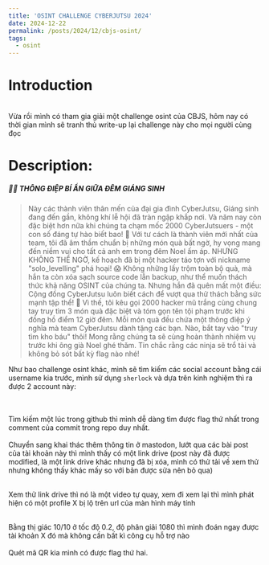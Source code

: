 ```yaml
---
title: 'OSINT CHALLENGE CYBERJUTSU 2024'
date: 2024-12-22
permalink: /posts/2024/12/cbjs-osint/
tags:
  - osint
---
```


Introduction
=====
<div style="text-align: center; size:50px">
  <img src="/images/cbjs-osint/intro.png" alt="" />
</div>
<br>
Vừa rồi mình có tham gia giải một challenge osint của CBJS, hôm nay có thời gian mình sẽ tranh thủ write-up lại challenge này cho mọi người cùng đọc

Description:
=====

##### 🎄🎅 THÔNG ĐIỆP BÍ ẨN GIỮA ĐÊM GIÁNG SINH

> Này các thành viên thân mến của đại gia đình CyberJutsu,
Giáng sinh đang đến gần, không khí lễ hội đã tràn ngập khắp nơi. Và năm nay còn đặc biệt hơn nữa khi chúng ta chạm mốc 2000 CyberJutsuers - một con số đáng tự hào biết bao! 🥳
Với tư cách là thành viên mới nhất của team, tôi đã âm thầm chuẩn bị những món quà bất ngờ, hy vọng mang đến niềm vui cho tất cả anh em trong đêm Noel ấm áp. 
NHƯNG KHÔNG THỂ NGỜ, kế hoạch đã bị một hacker táo tợn với nickname "solo_levelling" phá hoại! 😱
Không những lấy trộm toàn bộ quà, mà hắn ta còn xóa sạch source code lẫn backup, như thể muốn thách thức khả năng OSINT của chúng ta. Nhưng hắn đã quên mất một điều: Cộng đồng CyberJutsu luôn biết cách để vượt qua thử thách bằng sức mạnh tập thể! 💪
Vì thế, tôi kêu gọi 2000 hacker mũ trắng cùng chung tay truy tìm 3 món quà đặc biệt và tóm gọn tên tội phạm trước khi đồng hồ điểm 12 giờ đêm. Mỗi món quà đều chứa một thông điệp ý nghĩa mà team CyberJutsu dành tặng các bạn.
Nào, bắt tay vào "truy tìm kho báu" thôi! Mong rằng chúng ta sẽ cùng hoàn thành nhiệm vụ trước khi ông già Noel ghé thăm. Tin chắc rằng các ninja sẽ trổ tài và không bỏ sót bất kỳ flag nào nhé!

Như bao challenge osint khác, mình sẽ tìm kiếm các social account bằng cái username kia trước, mình sử dụng `sherlock` và dựa trên kinh nghiệm thì ra được 2 account này:

<div style="text-align: center; size:50px">
<img src="/images/cbjs-osint/github.png" alt="" />
</div>
<br>
<div style="text-align: center; size:50px">
<img src="/images/cbjs-osint/mastodon.png" alt="" />
</div>
<br>
Tìm kiếm một lúc trong github thì mình dễ dàng tìm được flag thứ nhất trong comment của commit trong repo duy nhất. 

<div style="text-align: center; size:50px">
<img src="/images/cbjs-osint/flag1.png" alt="" />
</div>
<br>
Chuyển sang khai thác thêm thông tin ở mastodon, lướt qua các bài post của tài khoản này thì mình thấy có một link drive (post này đã được modified, là một link drive khác nhưng đã bị xóa, mình có thử tải về xem thử nhưng không thấy khác mấy so với bản được sửa nên bỏ qua)

<div style="text-align: center; size:50px">
    <img src="/images/cbjs-osint/post-mas.png" alt="" />
</div>
<br>

Xem thử link drive thì nó là một video tự quay, xem đi xem lại thì mình phát hiện có một profile X bị lộ trên url của màn hình máy tính
<div style="text-align: center; size:50px">
    <img src="/images/cbjs-osint/drive.png" alt="" />
</div>
<br>
Bằng thị giác 10/10 ở tốc độ 0.2, độ phân giải 1080 thì mình đoán ngay được tài khoản X đó mà không cần bất kì công cụ hỗ trợ nào
<div style="text-align: center; size:50px">
    <img src="/images/cbjs-osint/X.png" alt="" />
</div>
<br>
Quét mã QR kia mình có được flag thứ hai.

